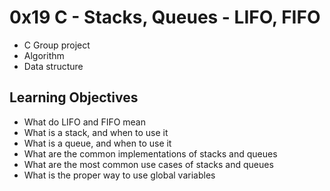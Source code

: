 # 0x19 C - Stacks, Queues - LIFO, FIFO

- C Group project
- Algorithm
- Data structure

## Learning Objectives

- What do LIFO and FIFO mean
- What is a stack, and when to use it
- What is a queue, and when to use it
- What are the common implementations of stacks and queues
- What are the most common use cases of stacks and queues
- What is the proper way to use global variables

